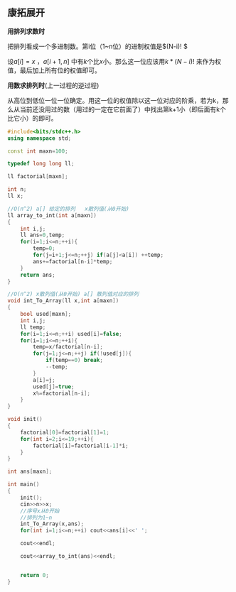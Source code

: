 ## 康拓展开

**用排列求数时**

把排列看成一个多进制数。第i位（1~n位）的进制权值是$(N-i)! $

设$a[i]=x$ ，$a[i+1, n]$ 中有$k$个比$x$小。那么这一位应该用$k*(N-i)!$ 来作为权值，最后加上所有位的权值即可。



**用数求排列时**(上一过程的逆过程)

从高位到低位一位一位确定。用这一位的权值除以这一位对应的阶乘，若为k，那么从当前还没用过的数（用过的一定在它前面了）中找出第k+1小（即后面有k个比它小）的即可。



```c++
#include<bits/stdc++.h>
using namespace std;

const int maxn=100;

typedef long long ll;

ll factorial[maxn];

int n;
ll x;

//O(n^2) a[] 给定的排列   x散列值(从0开始)
ll array_to_int(int a[maxn])
{
    int i,j;
    ll ans=0,temp;
    for(i=1;i<=n;++i){
        temp=0;
        for(j=i+1;j<=n;++j) if(a[j]<a[i]) ++temp;
        ans+=factorial[n-i]*temp;
    }
    return ans;
}

//O(n^2) x散列值(从0开始) a[] 散列值对应的排列
void int_To_Array(ll x,int a[maxn])
{
    bool used[maxn];
    int i,j;
    ll temp;
    for(i=1;i<=n;++i) used[i]=false;
    for(i=1;i<=n;++i){
        temp=x/factorial[n-i];
        for(j=1;j<=n;++j) if(!used[j]){
            if(temp==0) break;
            --temp;
        }
        a[i]=j;
        used[j]=true;
        x%=factorial[n-i];
    }
}

void init()
{
    factorial[0]=factorial[1]=1;
    for(int i=2;i<=19;++i){
        factorial[i]=factorial[i-1]*i;
    }
}

int ans[maxn];

int main()
{
    init();
    cin>>n>>x;
    //序号x从0开始
    //排列为1~n
    int_To_Array(x,ans);
    for(int i=1;i<=n;++i) cout<<ans[i]<<' ';

    cout<<endl;

    cout<<array_to_int(ans)<<endl;


    return 0;
}

```

